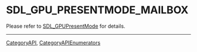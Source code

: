 # SDL_GPU_PRESENTMODE_MAILBOX

Please refer to [SDL_GPUPresentMode](SDL_GPUPresentMode) for details.

----
[CategoryAPI](CategoryAPI), [CategoryAPIEnumerators](CategoryAPIEnumerators)

